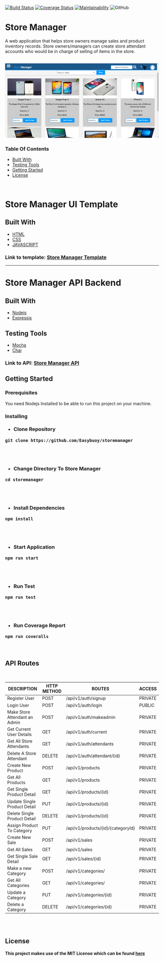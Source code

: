 [![Build Status](https://travis-ci.org/Easybuoy/storemanager.svg?branch=develop)](https://travis-ci.org/Easybuoy/storemanager)
[![Coverage Status](https://coveralls.io/repos/github/Easybuoy/storemanager/badge.svg?branch=develop)](https://coveralls.io/github/Easybuoy/storemanager?branch=develop)
[![Maintainability](https://api.codeclimate.com/v1/badges/969d38484786692dd8c5/maintainability)](https://codeclimate.com/github/Easybuoy/storemanager/maintainability)
![GitHub](https://img.shields.io/github/license/mashape/apistatus.svg)

# Store Manager
A web application that helps store owners manage sales and product inventory records. Store owners/managers can create store attendant accounts who would be in charge of selling of items in the store.

<br>
<img src="UI/img/uitemplate.png" />

### Table Of Contents

- <a href="#built-with">Built With</a>
- <a href="#testing-tools">Testing Tools</a>
- <a href="#getting-started">Getting Started</a>
- <a href="#license">License</a>
<br>
<h1>Store Manager UI Template</h1>

## Built With
<ul>
<li><a href="https://developer.mozilla.org/kab/docs/Web/HTML">HTML</a></li>
<li><a href="https://developer.mozilla.org/en-US/docs/Web/CSS">CSS</a></li>
<li><a href="https://developer.mozilla.org/bm/docs/Web/JavaScript">JAVASCRIPT</a></li>
</ul>


<h3>Link to template: <a href="https://easybuoy.github.io/storemanager/UI/index.html">Store Manager Template</a> </h3>
<hr>

<h1>Store Manager API Backend</h1>

<h2>Built With</h2>
<ul>
<li><a href="https://nodejs.org/en/">Nodejs</a></li>
<li><a href="https://expressjs.com/">Expressjs</a></li>
</ul>

## Testing Tools
<ul>
<li><a href="https://mochajs.org/">Mocha</a></li>
<li><a href="https://www.chaijs.com/">Chai</a></li>
</ul>

<h3>Link to API: <a href="https://store--manager.herokuapp.com/">Store Manager API</a> </h3>

## Getting Started

<h3>Prerequisites</h3>
You need Nodejs Installed to be able to run this project on your machine.

<h3>Installing<h3>
<ul><li>Clone Repository</li></ul>
<pre><code>git clone https://github.com/Easybuoy/storemanager</code> </pre>
<br>
<br>

<ul><li>Change Directory To Store Manager</li></ul>
<pre><code>cd storemanager</code></pre>
<br>
<br>

<ul><li>Install Dependencies</li></ul>
<pre><code>npm install</code></pre>
<br>
<br>

<ul><li>Start Application</li></ul>
<pre><code>npm run start</code></pre>
<br>
<br>

<ul><li>Run Test</li></ul>
<pre><code>npm run test</code></pre>
<br>
<br>

<ul><li>Run Coverage Report</li></ul>
<pre><code>npm run coveralls</code></pre>
<br>

<h2>API Routes</h2> <br>

| DESCRIPTION                     | HTTP METHOD   | ROUTES                                        | ACCESS        |
| ---------------                 | --------------|-----------------------------------------------|---------------|
| Register User                   | POST          | /api/v1/auth/signup                           | PRIVATE       |
| Login User                      | POST          | /api/v1/auth/login                            | PUBLIC        |
| Make Store Attendant an Admin   | POST          | /api/v1/auth/makeadmin                        | PRIVATE       |
| Get Current User Details        | GET           | /api/v1/auth/current                          | PRIVATE       |
| Get All Store Attendants        | GET           | /api/v1/auth/attendants                       | PRIVATE       |
| Delete A Store Attendant        | DELETE        | /api/v1/auth/attendant/{id}                   | PRIVATE       |
| Create New Product              | POST          | /api/v1/products                              | PRIVATE       |
| Get All Products                | GET           | /api/v1/products                              | PRIVATE       |
| Get Single Product Detail       | GET           | /api/v1/products/{id}                         | PRIVATE       |
| Update Single Product Detail    | PUT           | /api/v1/products/{id}                         | PRIVATE       |
| Delete Single Product Detail    | DELETE        | /api/v1/products/{id}                         | PRIVATE       |
| Assign Product To Category      | PUT           | /api/v1/products/{id}/{categoryId}            | PRIVATE       |
| Create New Sale                 | POST          | /api/v1/sales                                 | PRIVATE       |
| Get All Sales                   | GET           | /api/v1/sales                                 | PRIVATE       |
| Get Single Sale Detail          | GET           | /api/v1/sales/{id}                            | PRIVATE       |
| Make a new Category             | POST          | /api/v1/categories/                           | PRIVATE       |
| Get All Categories              | GET           | /api/v1/categories/                           | PRIVATE       |
| Update a Category               | PUT           | /api/v1/categories/{id}                       | PRIVATE       |
| Delete a Category               | DELETE        | /api/v1/categories/{id}                       | PRIVATE       |

 <br><br>








## License
<h4>This project makes use of the MIT License which can be found <a href="https://github.com/Easybuoy/storemanager/blob/develop/LICENSE">here</a></h4>